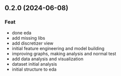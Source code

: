 ## 0.2.0 (2024-06-08)

### Feat

- done eda
- add missing libs
- add discretizer view
- initial feature engineering and model building
- improving graphs, making analysis and normal test
- add data analysis and visualization
- dataset initial analysis
- initial structure to eda
